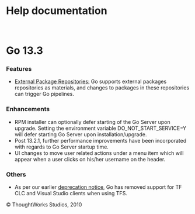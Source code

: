 Help documentation
==================

 

Go 13.3<!-- {.collapsible-heading onclick="toggleCollapse($(this));"} -->
=======

### Features<!-- {.collapsible-heading onclick="toggleCollapse($(this));"} -->

-   [External Package
    Repositories:](../advanced_usage/package_material.html#package_material) Go supports
    external packages repositories as materials, and changes to packages
    in these repositories can trigger Go pipelines.

### Enhancements<!-- {.collapsible-heading onclick="toggleCollapse($(this));"} -->

-   RPM installer can optionally defer starting of the Go Server upon
    upgrade. Setting the environment variable DO\_NOT\_START\_SERVICE=Y
    will defer starting Go Server upon installation/upgrade.
-   Post 13.2.1, further performance improvements have been incorporated
    with regards to Go Server startup time.
-   UI changes to move user related actions under a menu item which will
    appear when a user clicks on his/her username on the header.

### Others<!-- {.collapsible-heading onclick="toggleCollapse($(this));"} -->

-   As per our earlier [deprecation
    notice](http://support.thoughtworks.com/entries/23397228-Go-s-support-for-non-SDK-TFS-polling-deprecated-as-of-13-1),
    Go has removed support for TF CLC and Visual Studio clients when
    using TFS.





© ThoughtWorks Studios, 2010

